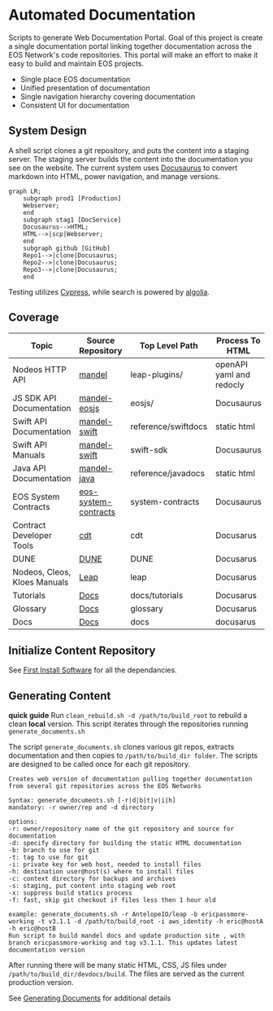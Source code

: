 # Automated Documentation #
Scripts to generate Web Documentation Portal. Goal of this project is create a single documentation portal linking together documentation across the EOS Network's code repositories. This portal will make an effort to make it easy to build and maintain EOS projects.
* Single place EOS documentation
* Unified presentation of documentation
* Single navigation hierarchy covering documentation
* Consistent UI for documentation

## System Design

A shell script clones a git repository, and puts the content into a staging server. The staging server builds the content into the documentation you see on the website. The current system uses [Docusaurus](https://docusaurus.io/) to convert markdown into HTML, power navigation, and manage versions.

```mermaid
graph LR;
    subgraph prod1 [Production]
    Webserver;
    end
    subgraph stag1 [DocService]
    Docusaurus-->HTML;
    HTML-->|scp|Webserver;
    end
    subgraph github [GitHub]
    Repo1-->|clone|Docusaurus;
    Repo2-->|clone|Docusaurus;
    Repo3-->|clone|Docusaurus;
    end
```

Testing utilizes [Cypress](https://www.cypress.io/), while search is powered by [algolia](https://www.algolia.com/).

## Coverage ##

|   Topic  |  Source Repository  | Top Level Path | Process To HTML |
|  ------- | ------------------- | -------------- | ------------ |
| Nodeos HTTP API | [mandel](https://github.com/AntelopeIO/leap) | leap-plugins/ | openAPI yaml and redocly |
| JS SDK API Documentation | [mandel-eosjs](https://github.com/eosnetworkfoundation/mandel-eosjs) | eosjs/ | Docusaurus |
| Swift API Documentation | [mandel-swift](https://github.com/eosnetworkfoundation/mandel-swift) | reference/swiftdocs | static html |
| Swift API Manuals | [mandel-swift](https://github.com/eosnetworkfoundation/mandel-swift) | swift-sdk | Docusaurus |
| Java API Documentation | [mandel-java](https://github.com/eosnetworkfoundation/mandel-java) | reference/javadocs | static html |
| EOS System Contracts | [eos-system-contracts](https://github.com/AntelopeIO/reference-contracts) | system-contracts | Docusaurus |
| Contract Developer Tools | [cdt](https://github.com/AntelopeIO/cdt) | cdt | Docusarus |
| DUNE | [DUNE](https://github.com/AntelopeIO/DUNE.git) | DUNE | Docusarus |
| Nodeos, Cleos, Kloes Manuals | [Leap](https://github.com/AntelopeIO/leap) | leap | Docusarus |
| Tutorials | [Docs](https://github.com/AntelopeIO/docs.git) | docs/tutorials | Docusarus |
| Glossary | [Docs](https://github.com/AntelopeIO/docs.git) | glossary | Docusarus |
| Docs | [Docs](https://github.com/AntelopeIO/docs.git) | docs | docusarus |

## Initialize Content Repository ##
See [First Install Software](docs/FirstInstallSoftware.md) for all the dependancies.

## Generating Content ##

**quick guide** Run `clean_rebuild.sh -d /path/to/build_root` to rebuild a clean **local** version. This script iterates through the repositories running `generate_documents.sh`

The script `generate_documents.sh` clones various git repos, extracts documentation and then copies to `/path/to/build_dir folder`. The scripts are designed to be called once for each git repository.
```
Creates web version of documentation pulling together documentation from several git repositories across the EOS Networks

Syntax: generate_documents.sh [-r|d|b|t|v|i|h]
mandatory: -r owner/rep and -d directory

options:
-r: owner/repository name of the git repository and source for documentation
-d: specify directory for building the static HTML documentation
-b: branch to use for git
-t: tag to use for git
-i: private key for web host, needed to install files
-h: destination user@host(s) where to install files
-c: context directory for backups and archives
-s: staging, put content into staging web root
-x: suppress build statics process
-f: fast, skip git checkout if files less then 1 hour old

example: generate_documents.sh -r AntelopeIO/leap -b ericpassmore-working -t v3.1.1 -d /path/to/build_root -i aws_identity -h eric@hostA -h eric@hostB
Run script to build mandel docs and update production site , with branch ericpassmore-working and tag v3.1.1. This updates latest documentation version
```

After running there will be many static HTML, CSS, JS files under `/path/to/build_dir/devdocs/build`. The files are served as the current production version.

See [Generating Documents](docs/GeneratingDocuments.md) for additional details
